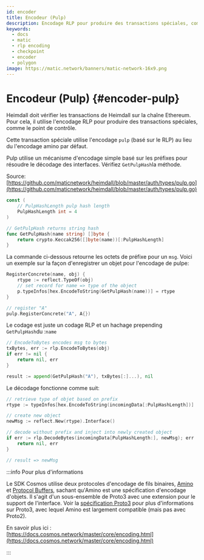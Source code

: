 ```yaml
---
id: encoder
title: Encodeur (Pulp)
description: Encodage RLP pour produire des transactions spéciales, comme le point de contrôle
keywords:
  - docs
  - matic
  - rlp encoding
  - checkpoint
  - encoder
  - polygon
image: https://matic.network/banners/matic-network-16x9.png
---
```


# Encodeur (Pulp) {#encoder-pulp}

Heimdall doit vérifier les transactions de Heimdall sur la chaîne Ethereum. Pour cela, il utilise l'encodage RLP pour produire des transactions spéciales, comme le point de contrôle.

Cette transaction spéciale utilise l'encodage `pulp` (basé sur le RLP) au lieu du l'encodage amino par défaut.

Pulp utilise un mécanisme d'encodage simple basé sur les préfixes pour résoudre le décodage des interfaces. Vérifiez `GetPulpHash`la méthode.

Source: [https://github.com/maticnetwork/heimdall/blob/master/auth/types/pulp.go](https://github.com/maticnetwork/heimdall/blob/master/auth/types/pulp.go)

```go
const (
	// PulpHashLength pulp hash length
	PulpHashLength int = 4
)

// GetPulpHash returns string hash
func GetPulpHash(name string) []byte {
	return crypto.Keccak256([]byte(name))[:PulpHashLength]
}
```

La commande ci-dessous retourne les octets de préfixe pour un `msg`.  Voici un exemple sur la façon d'enregistrer un objet pour l'encodage de pulpe:

```go
RegisterConcrete(name, obj) {
	rtype := reflect.TypeOf(obj)
	// set record for name => type of the object
	p.typeInfos[hex.EncodeToString(GetPulpHash(name))] = rtype
}

// register "A"
pulp.RegisterConcrete("A", A{})
```

Le codage est juste un codage RLP et un hachage prepending `GetPulpHash`du :`name`

```go
// EncodeToBytes encodes msg to bytes
txBytes, err := rlp.EncodeToBytes(obj)
if err != nil {
	return nil, err
}

result := append(GetPulpHash("A"), txBytes[:]...), nil
```

Le décodage fonctionne comme suit:

```go
// retrieve type of objet based on prefix
rtype := typeInfos[hex.EncodeToString(incomingData[:PulpHashLength])]

// create new object
newMsg := reflect.New(rtype).Interface()

// decode without prefix and inject into newly created object
if err := rlp.DecodeBytes(incomingData[PulpHashLength:], newMsg); err != nil {
	return nil, err
}

// result => newMsg
```

:::info Pour plus d'informations

Le SDK Cosmos utilise deux protocoles d'encodage de fils binaires, [Amino](https://github.com/tendermint/go-amino/) et [Protocol Buffers](https://developers.google.com/protocol-buffers), sachant qu'Amino est une spécification d'encodage d'objets. Il s'agit d'un sous-ensemble de Proto3 avec une extension pour le support de l'interface. Voir la [spécification Proto3](https://developers.google.com/protocol-buffers/docs/proto3) pour plus d'informations sur Proto3, avec lequel Amino est largement compatible (mais pas avec Proto2).

En savoir plus ici : [https://docs.cosmos.network/master/core/encoding.html](https://docs.cosmos.network/master/core/encoding.html)

:::
